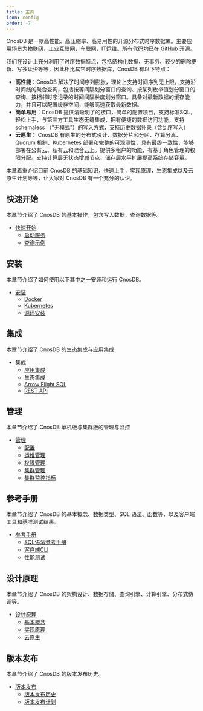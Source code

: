 ```yaml
---
title: 主页
icon: config
order: -7
---
```


CnosDB 是一款高性能、高压缩率、高易用性的开源分布式时序数据库。主要应用场景为物联网，工业互联网，车联网，IT运维。所有代码均已在 [GitHub](https://github.com/cnosdb/cnosdb) 开源。

我们在设计上充分利用了时序数据特点，包括结构化数据、无事务、较少的删除更新、写多读少等等，因此相比其它时序数据库，CnosDB 有以下特点：
* **高性能**：CnosDB 解决了时间序列膨胀，理论上支持时间序列无上限，支持沿时间线的聚合查询，包括按等间隔划分窗口的查询、按某列枚举值划分窗口的查询、按相邻时序记录的时间间隔长度划分窗口。具备对最新数据的缓存能力，并且可以配置缓存空间，能够高速获取最新数据。
* **简单易用**：CnosDB 提供清晰明了的接口，简单的配置项目，支持标准SQL，轻松上手，与第三方工具生态无缝集成，拥有便捷的数据访问功能。支持 schemaless （"无模式"）的写入方式，支持历史数据补录（含乱序写入）
* **云原生**： CnosDB 有原生的分布式设计、数据分片和分区、存算分离、Quorum 机制、Kubernetes 部署和完整的可观测性，具有最终一致性，能够部署在公有云、私有云和混合云上。提供多租户的功能，有基于角色管理的权限分配。支持计算层无状态增减节点，储存层水平扩展提高系统存储容量。


本章着重介绍目前 CnosDB 的基础知识，快速上手，实现原理，生态集成以及云原生计划等等，让大家对 CnosDB 有一个充分的认识。

## 快速开始

本章节介绍了 CnosDB 的基本操作，包含写入数据，查询数据等。

- [快速开始](./guide/get_started/README.md)
  - [启动服务](./guide/get_started/start_service.md)
  - [查询示例](./guide/get_started/sql_sample.md)

## 安装

本章节介绍了如何使用以下其中之一安装和运行 CnosDB。

- [安装](./guide/deploy/README.md)
  - [Docker](./guide/deploy/install_cnosdb.md#docker)
  - [Kubernetes](./guide/deploy/install_cnosdb.md#Kubernetes)
  - [源码安装](./guide/deploy/install_cnosdb.md#源码安装)

## 集成

本章节介绍了 CnosDB 的生态集成与应用集成

- [集成](./guide/development/README.md)
  - [应用集成](./guide/development/application.md)
  - [生态集成](./guide/development/ecology.md)
  - [Arrow Flight SQL](./guide/development/flight_sql.md)
  - [REST API](./guide/development/rest_api.md)

## 管理

本章节介绍了 CnosDB 单机版与集群版的管理与监控

- [管理](./guide/management/README.md)
  - [配置](./guide/management/config.md)
  - [运维管理](./guide/management/operation_maintenance.md)
  - [权限管理](./guide/management/authority_management.md)
  - [集群管理](./guide/management/cluster.md)
  - [集群监控指标](./guide/management/metrics.md)

## 参考手册

本章节介绍了 CnosDB 的基本概念、数据类型、SQL 语法、函数等，以及客户端工具和基准测试结果。

- [参考手册](./guide/reference/README.md)
  - [SQL语法参考手册](./guide/reference/sql.md)
  - [客户端CLI](./guide/reference/tools.md)
  - [性能测试](./guide/reference/benchmark.md)

## 设计原理

本章节介绍了 CnosDB 的架构设计、数据存储、查询引擎、计算引擎、分布式协调等。

- [设计原理](./guide/design/README.md)
  - [基本概念](./guide/design/concept.md)
  - [实现原理](./guide/design/implementation.md)
  - [云原生](./guide/design/cloud_native.md)

## 版本发布

本章节介绍了 CnosDB 的版本发布历史。

- [版本发布](./guide/release/README.md)
  - [版本发布历史](./guide/release/changelist.md)
  - [版本发布计划](./guide/release/roadmap.md)

